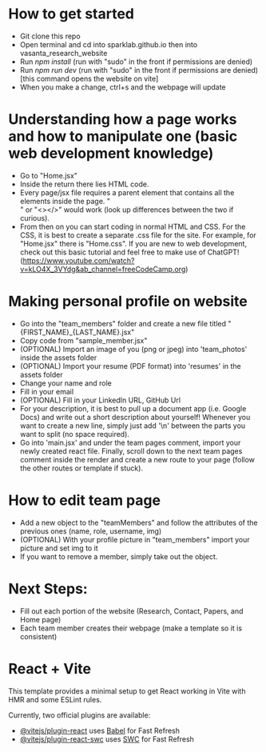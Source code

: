 # How to get started
- Git clone this repo
- Open terminal and cd into sparklab.github.io then into vasanta_research_website
- Run _npm install_ (run with "sudo" in the front if permissions are denied)
- Run _npm run dev_ (run with "sudo" in the front if permissions are denied) [this command opens the website on vite]
- When you make a change, ctrl+s and the webpage will update

# Understanding how a page works and how to manipulate one (basic web development knowledge)
- Go to "Home.jsx"
- Inside the return there lies HTML code.
- Every page/jsx file requires a parent element that contains all the elements inside the page. "<div></div>" or "<></>" would work (look up differences between the two if curious).
- From then on you can start coding in normal HTML and CSS. For the CSS, it is best to create a separate .css file for the site. For example, for "Home.jsx" there is "Home.css". If you are new to web development, check out this basic tutorial and feel free to make use of ChatGPT! (https://www.youtube.com/watch?v=kLO4X_3VYdg&ab_channel=freeCodeCamp.org)

# Making personal profile on website
- Go into the "team_members" folder and create a new file titled "{FIRST_NAME}_{LAST_NAME}.jsx"
- Copy code from "sample_member.jsx"
- (OPTIONAL) Import an image of you (png or jpeg) into 'team_photos' inside the assets folder
- (OPTIONAL) Import your resume (PDF format) into 'resumes' in the assets folder
- Change your name and role
- Fill in your email
- (OPTIONAL) Fill in your LinkedIn URL, GitHub Url
- For your description, it is best to pull up a document app (i.e. Google Docs) and write out a short description about yourself! Whenever you want to create a new line, simply just add '\n' between the parts you want to split (no space required).
- Go into 'main.jsx' and under the team pages comment, import your newly created react file. Finally, scroll down to the next team pages comment inside the render and create a new route to your page (follow the other routes or template if stuck).

# How to edit team page
- Add a new object to the "teamMembers" and follow the attributes of the previous ones (name, role, username, img)
- (OPTIONAL) With your profile picture in "team_members" import your picture and set img to it
- If you want to remove a member, simply take out the object.

# Next Steps:
- Fill out each portion of the website (Research, Contact, Papers, and Home page)
- Each team member creates their webpage (make a template so it is consistent)

# React + Vite

This template provides a minimal setup to get React working in Vite with HMR and some ESLint rules.

Currently, two official plugins are available:

- [@vitejs/plugin-react](https://github.com/vitejs/vite-plugin-react/blob/main/packages/plugin-react/README.md) uses [Babel](https://babeljs.io/) for Fast Refresh
- [@vitejs/plugin-react-swc](https://github.com/vitejs/vite-plugin-react-swc) uses [SWC](https://swc.rs/) for Fast Refresh